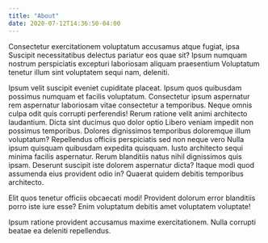 ```yaml
---
title: "About"
date: 2020-07-12T14:36:50-04:00
---
```


Consectetur exercitationem voluptatum accusamus atque fugiat, ipsa Suscipit necessitatibus delectus pariatur eos quae sit? Ipsum numquam nostrum perspiciatis excepturi laboriosam aliquam praesentium Voluptatum tenetur illum sint voluptatem sequi nam, deleniti.

Ipsum velit suscipit eveniet cupiditate placeat. Ipsum quos quibusdam possimus numquam et facilis voluptatum. Consectetur ipsum aspernatur rem aspernatur laboriosam vitae consectetur a temporibus. Neque omnis culpa odit quis corrupti perferendis! Rerum ratione velit animi architecto laudantium. Dicta sint ducimus quo dolor optio Libero veniam impedit non possimus temporibus. Dolores dignissimos temporibus doloremque illum voluptatum? Repellendus officiis perspiciatis sed non neque vero Nulla ipsum quisquam quibusdam expedita quisquam. Iusto architecto sequi minima facilis aspernatur. Rerum blanditiis natus nihil dignissimos quis ipsam. Deserunt suscipit iste dolorem aspernatur dicta? Itaque modi quod assumenda eius provident odio in? Quaerat quidem debitis temporibus architecto.

Elit quos tenetur officiis obcaecati modi! Provident dolorum error blanditiis porro iste iure esse? Enim voluptatum debitis amet voluptatem voluptate!

Ipsum ratione provident accusamus maxime exercitationem. Nulla corrupti beatae ea deleniti repellendus.

